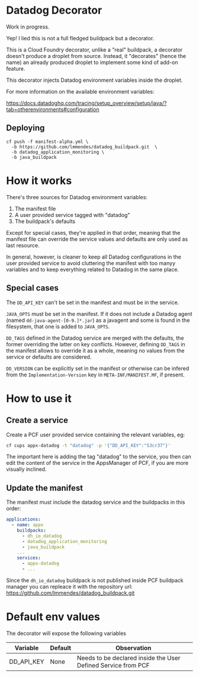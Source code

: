 # Datadog Decorator

Work in progress.

Yep! I lied this is not a full fledged buildpack but a decorator. 

This is a Cloud Foundry decorator, unlike a "real" buildpack, a decorator doesn't produce a droplet from source. Instead, it "decorates" (hence the name) an already produced droplet to implement some kind of add-on feature.

This decorator injects Datadog environment variables inside the droplet.

For more information on the available environment variables: 

https://docs.datadoghq.com/tracing/setup_overview/setup/java/?tab=otherenvironments#configuration


## Deploying

```
cf push -f manifest-alpha.yml \ 
  -b https://github.com/lmmendes/datadog_buildpack.git  \
  -b datadog_application_monitoring \
  -b java_buildpack
```

# How it works


There's three sources for Datadog environment variables:

1. The manifest file
2. A user provided service tagged with "datadog"
3. The buildpack's defaults

Except for special cases, they're applied in that order, meaning that the manifest file can override the service values and defaults are only used as last resource.

In general, however, is cleaner to keep all Datadog configurations in the user provided service to avoid cluttering the manifest with too manyy variables and to keep everything related to Datadog in the same place.


## Special cases

The `DD_API_KEY` can't be set in the manifest and must be in the service.

`JAVA_OPTS` must be set in the manifest. If it does not include a Datadog agent (named `dd-java-agent-[0-9.]*.jar`) as a javagent and some is found in the filesystem, that one is added to `JAVA_OPTS`.

`DD_TAGS` defined in the Datadog service are merged with the defaults, the former overriding the latter on key conflicts. However, defining `DD_TAGS` in the manifest allows to override it as a whole, meaning no values from the service or defaults are considered.

`DD_VERSION` can be explicitly set in the manifest or otherwise can be infered from the `Implementation-Version` key in `META-INF/MANIFEST.MF`, if present.


# How to use it

## Create a service

Create a PCF user provided service containing the relevant variables, eg:

```bash
cf cups appx-datadog -t "datadog" -p '{"DD_API_KEY":"53cr37"}'
```

The important here is adding the tag "datadog" to the service, you then can edit the content of the service in the AppsManager of PCF, if you are more visually inclined. 

## Update the manifest


The manifest must include the datadog service and the buildpacks in this order:

```yaml
applications:
  - name: appx
    buildpacks:
      - dh_io_datadog
      - datadog_application_monitoring
      - java_buildpack
    ...
    services:
      - appx-datadog
      - ...
```
Since the `dh_io_datadog` buildpack is not published inside PCF buildpack manager you can repleace it with the repository url: https://github.com/lmmendes/datadog_buildpack.git 

# Default env values

The decorator will expose the following variables

| Variable  | Default  | Observation  |
|---|---|---|
| DD_API_KEY | None | Needs to be declared inside the User Defined Service from PCF |
